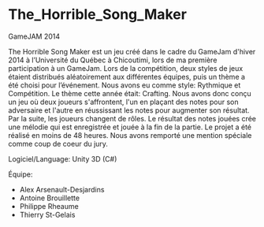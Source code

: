 # The_Horrible_Song_Maker
GameJAM 2014

The Horrible Song Maker est un jeu créé dans le cadre du GameJam d'hiver 2014 à l’Université du Québec à Chicoutimi, lors de ma première participation à un GameJam. Lors de la compétition, deux styles de jeux étaient distribués aléatoirement aux différentes équipes, puis un thème a été choisi pour l’événement. Nous avons eu comme style: Rythmique et Compétition. Le thème cette année était: Crafting. Nous avons donc conçu un jeu où deux joueurs s'affrontent, l'un en plaçant des notes pour son adversaire et l'autre en réussissant les notes pour augmenter son résultat. Par la suite, les joueurs changent de rôles. Le résultat des notes jouées crée une mélodie qui est enregistrée et jouée à la fin de la partie. Le projet a été réalisé en moins de 48 heures. Nous avons remporté une mention spéciale comme coup de coeur du jury.

Logiciel/Language: Unity 3D (C#)

Équipe:
* Alex Arsenault-Desjardins
* Antoine Brouillette
* Philippe Rheaume
* Thierry St-Gelais
